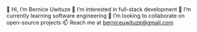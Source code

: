 👋 Hi, I’m Bernice Uwituze
👀 I’m interested in full-stack development
🌱 I’m currently learning software engineering
💞️ I’m looking to collaborate on open-source projects
📫 Reach me at berniceuwituze@gmail.com

